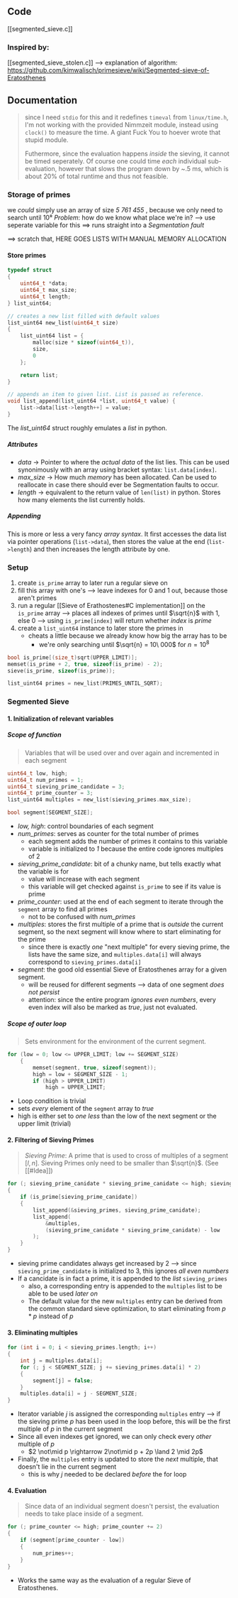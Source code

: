 
## Code
[[segmented_sieve.c]]

### Inspired by:
[[segmented_sieve_stolen.c]]
--> explanation of algorithm: https://github.com/kimwalisch/primesieve/wiki/Segmented-sieve-of-Eratosthenes


## Documentation
> since I need `stdio` for this and it redefines `timeval` from `linux/time.h`, I'm not working with the provided Nimmzeit module, instead using `clock()` to measure the time. A giant Fuck You to hoever wrote that stupid module.
> 
> Futhermore, since the evaluation happens _inside_ the sieving, it cannot be timed seperately. Of course one could time _each_ individual sub-evaluation, however that slows the program down by ~.5 ms, which is about 20% of total runtime and thus not feasible.
### Storage of primes 
we _could_ simply use an array of size _5 761 455_ , because we only need to search until 10⁸
	 _Problem_: how do we know what place we're in?
		--> use seperate variable for this
	==> runs straight into a _Segmentation fault_

==> scratch that, HERE GOES LISTS WITH MANUAL MEMORY ALLOCATION

#### Store primes
```c
typedef struct
{
    uint64_t *data;
    uint64_t max_size;
    uint64_t length;
} list_uint64;

// creates a new list filled with default values
list_uint64 new_list(uint64_t size)
{
    list_uint64 list = {
        malloc(size * sizeof(uint64_t)),
        size,
        0 
    };

    return list;
}

// appends an item to given list. List is passed as reference.
void list_append(list_uint64 *list, uint64_t value) {
    list->data[list->length++] = value;
}
```

The _list_uint64_ struct roughly emulates a _list_ in python.
##### Attributes
-  _data_ -> Pointer to where the _actual data_ of the list lies. This can be used synonimously with an array using bracket syntax: `list.data[index]`.
- _max_size_ -> How much _memory_ has been allocated. Can be used to reallocate in case there should ever be Segmentation faults to occur.
- _length_ -> equivalent to the return value of `len(list)` in python. Stores how many elements the list currently holds.
##### Appending
This is more or less a very fancy _array syntax_. It first accesses the data list via pointer operations (`list->data`), then stores the value at the end (`list->length`) and then increases the length attribute by one.


### Setup
1) create `is_prime` array to later run a regular sieve on
2) fill this array with one's --> leave indexes for 0 and 1 out, because those aren't primes
3) run a regular [[Sieve of Erathostenes#C implementation]] on the `is_prime` array
	--> places all indexes of primes until $\sqrt{n}$ with 1, else 0
	--> using `is_prime[index]` will return whether *index* is _prime_
4) create a `list_uint64` instance to later store the primes in
	- cheats a little because we already know how big the array has to be
		- we're only searching until $\sqrt{n} = 10\ 000$ for $n = 10^8$ 
```c
bool is_prime[(size_t)sqrt(UPPER_LIMIT)];
memset(is_prime + 2, true, sizeof(is_prime) - 2);
sieve(is_prime, sizeof(is_prime));

list_uint64 primes = new_list(PRIMES_UNTIL_SQRT);
```

### Segmented Sieve
#### 1. Initialization of relevant variables
##### Scope of function
> Variables that will be used over and over again and incremented in each segment
```c
uint64_t low, high;
uint64_t num_primes = 1; 
uint64_t sieving_prime_candidate = 3; 
uint64_t prime_counter = 3;
list_uint64 multiples = new_list(sieving_primes.max_size);

bool segment[SEGMENT_SIZE];
```
- _low, high_: control boundaries of each segment
- _num_primes_: serves as counter for the total number of primes
	- each segment adds the number of primes it contains to this variable
	- variable is initialized to _1_ because the entire code ignores multiples of 2
- _sieving_prime_candidate_: bit of a chunky name, but tells exactly what the variable is for
	- value will increase with each segment
	- this variable will get checked against `is_prime` to see if its value is prime
- _prime_counter_: used at the end of each segment to iterate through the `segment` array to find all primes
	- not to be confused with _num_primes_
- _multiples_: stores the first multiple of a prime that is _outside_ the current segment, so the next segment will know where to start eliminating for the prime
	- since there is exactly _one_ "next multiple" for every sieving prime, the lists have the same size, and `multiples.data[i]` will always correspond to `sieving_primes.data[i]`
- _segment_: the good old essential Sieve of Eratosthenes array for a given segment.
	- will be reused for different segments
		--> data of one segment _does not persist_
	- attention: since the entire program _ignores even numbers_, every even index will also be marked as _true_, just not evaluated.
##### Scope of outer loop
> Sets environment for the environment of the current segment.
```c
for (low = 0; low <= UPPER_LIMIT; low += SEGMENT_SIZE)
    {
        memset(segment, true, sizeof(segment));
        high = low + SEGMENT_SIZE - 1; 
        if (high > UPPER_LIMIT)
            high = UPPER_LIMIT;
```
- Loop condition is trivial
- sets _every_ element of the `segment` array to _true_
- high is either set to _one less_ than the low of the next segment or the upper limit (trivial)
#### 2. Filtering of Sieving Primes
> _Sieving Prime_: A prime that is used to cross of multiples of a segment $[l, n]$. Sieving Primes only need to be smaller than $\sqrt{n}$. (See [[#Idea]])

```c
for (; sieving_prime_canidate * sieving_prime_canidate <= high; sieving_prime_canidate += 2)
{
	if (is_prime[sieving_prime_canidate])
	{
		list_append(&sieving_primes, sieving_prime_canidate);  
		list_append(
			&multiples, 
			(sieving_prime_canidate * sieving_prime_canidate) - low
		); 
	}
}
```
- sieving prime candidates always get increased by 2
	--> since `sieving_prime_candidate` is initialized to 3, this ignores _all even numbers_
- If a cancidate is in fact a prime, it is appended to the _list_ `sieving_primes`
	- also, a corresponding entry is appended to the `multiples` list to be able to be used _later on_
	- The default value for the new `multiples` entry can be derived from the common standard sieve optimization, to start eliminating from $p*p$ instead of $p$
#### 3. Eliminating multiples
```c
for (int i = 0; i < sieving_primes.length; i++)
{
	int j = multiples.data[i];
	for (; j < SEGMENT_SIZE; j += sieving_primes.data[i] * 2)
	{
		segment[j] = false;
	}
	multiples.data[i] = j - SEGMENT_SIZE;
}
```
- Iterator variable $j$ is assigned the corresponding `multiples` entry
	--> if the sieving prime $p$ has been used in the loop before, this will be the first multiple of $p$ in the current segment
- Since all even indexes get ignored, we can only check every _other_ multiple of $p$
	-   $2 \not\mid p \rightarrow 2\not\mid p + 2p \land 2 \mid 2p$ 
- Finally, the `multiples` entry is updated to store the _next_ multiple, that doesn't lie in the current segment
	- this is why $j$ needed to be declared _before_ the for loop

#### 4. Evaluation 
> Since data of an individual segment doesn't persist, the evaluation needs to take place inside of a segment.
```c
for (; prime_counter <= high; prime_counter += 2)
{
	if (segment[prime_counter - low])
	{
		num_primes++;
	}
}
```
- Works the same way as the evaluation of a regular Sieve of Eratosthenes.